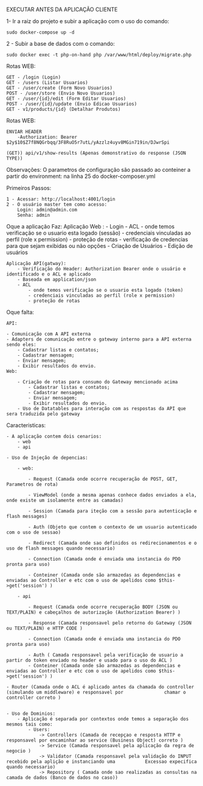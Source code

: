 
EXECUTAR ANTES DA APLICAÇÃO CLIENTE

1- Ir a raiz do projeto e subir a aplicação com o uso do comando:

    sudo docker-compose up -d


2 - Subir a base de dados com o comando:

    sudo docker exec -t php-on-hand php /var/www/html/deploy/migrate.php

Rotas WEB: 

    GET - /login (Login)
    GET - /users (Listar Usuarios)
    GET - /user/create (Form Novo Usuarios)
    POST - /user/store (Envio Novo Usuarios)
    GET - /user/{id}/edit (Form Editar Usuarios)
    POST - /user/{id}/update (Envio Edicao Usuarios)
    GET - v1/products/{id} (Detalhar Produtos)
   
Rotas WEB: 

    ENVIAR HEADER 
        -Authorization: Bearer $2y$10$Z7f8NQGrbqq/3F8RuO5r7utL/yAzzlz4uyv8MGin719in/DJwrSpi

    (GET)) api/v1/show-results (Apenas demonstrativo do response (JSON TYPE))

Observações:
    O parametros de configuração são passado ao conteiner a partir do environment: na linha 25 do docker-composer.yml

Primeiros Passos:

    1 - Acessar: http://localhost:4001/login
    2 - O usuário master tem como acesso:
        Login: admin@admin.com
        Senha: admin


Oque a aplicação Faz:
    Aplicação Web :
        - Login
        - ACL 
            - onde temos verificação se o usuario esta logado (sessão)
            - credenciais vinculadas ao perfil (role x permission)
            - proteção de rotas
            - verificação de credencias para que sejam exibidas ou não opções
        - Criação de Usuários
        - Edição de usuários

    
    Aplicação API(gatway):
        - Verificação do Header: Authorization Bearer onde o usuário e identificado e o ACL e aplicado
        - Baseada em application/json
        - ACL 
            - onde temos verificação se o usuario esta logado (token)
            - credenciais vinculadas ao perfil (role x permission)
            - proteção de rotas

Oque falta:

    API:

    - Comunicação com A API externa
    - Adapters de comunicação entre o gateway interno para a API externa sendo eles:
        - Cadastrar listas e contatos;
        - Cadastrar mensagem;
        - Enviar mensagem;
        - Exibir resultados do envio.
    Web:

        - Criação de rotas para consumo do Gateway mencionado acima
            - Cadastrar listas e contatos;
            - Cadastrar mensagem;
            - Enviar mensagem;
            - Exibir resultados do envio.
        - Uso de Datatables para interação com as respostas da API que sera traduzida pelo gateway

Caracteristicas:

    - A aplicação contem dois cenarios:
        - web
        - api

    - Uso de Injeção de depencias:

        - web:

            - Request (Camada onde ocorre recuperação de POST, GET, Parametros de rota)

            - ViewModel (onde a mesma apenas conhece dados enviados a ela, onde existe um isolamente entre as camadas)

            - Session (Camada para iteção com a sessão para autenticação e flash messages)

            - Auth (Objeto que contem o contexto de um usuario autenticado com o uso de sessao)

            - Redirect (Camada onde sao definidos os redirecionamentos e o uso de flash messages quando necessario)

            - Connection (Camada onde é enviada uma instancia do PDO pronta para uso)

            - Conteiner (Camada onde são armazedas as dependencias e enviadas ao Controller e etc com o uso de apelidos como $this->get('session') )

        - api

            - Request (Camada onde ocorre recuperação BODY (JSON ou TEXT/PLAIN) e cabeçalhos de autorização (Authorization Bearer) )

            - Response (Camada responsavel pelo retorno do Gateway (JSON ou TEXT/PLAIN) e HTTP CODE )

            - Connection (Camada onde é enviada uma instancia do PDO pronta para uso)

            - Auth ( Camada responsavel pela verificação de usuario a partir do token enviado no header e usado para o uso do ACL )
            - Conteiner (Camada onde são armazedas as dependencias e enviadas ao Controller e etc com o uso de apelidos como $this->get('session') )

    - Router (Camada onde o ACL é aplicado antes da chamada do controller (simulando um middleware) e responsavel por               chamar o controller correto )


    - Uso de Dominios:
        - Aplicação é separada por contextos onde temos a separação dos mesmos tais como:
            - Users:
                -> Controllers (Camada de recepçao e resposta HTTP e responsavel por encaminhar ao service (Business Object) correto )
                -> Service (Camada responsavel pela aplicação da regra de negocio )
                -> Validator (Camada responsavel pela validação do INPUT recebido pela aplição e instanciando uma           Excessao expecifica quando necessario)
                -> Repository ( Camada onde sao realizadas as consultas na camada de dados (Banco de dados no caso))


